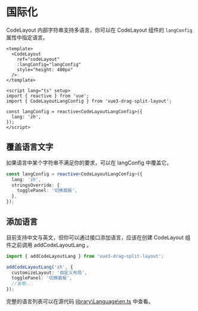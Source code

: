 # 国际化

CodeLayout 内部字符串支持多语言，你可以在 CodeLayout 组件的 `langConfig` 属性中指定语言。

```vue
<template>
  <CodeLayout 
    ref="codeLayout"
    :langConfig="langConfig"
    style="height: 400px"
  />
</template>

<script lang="ts" setup>
import { reactive } from 'vue';
import { CodeLayoutLangConfig } from 'vue3-drag-split-layout';

const langConfig = reactive<CodeLayoutLangConfig>({
  lang: 'zh',
});
</script>
```

## 覆盖语言文字

如果语言中某个字符串不满足你的要求，可以在 langConfig 中覆盖它。

```ts
const langConfig = reactive<CodeLayoutLangConfig>({
  lang: 'zh',
  stringsOverride: {
    togglePanel: '切换面板',
  },
});
```

## 添加语言

目前支持中文与英文，但你可以通过接口添加语言，应该在创建 CodeLayout 组件之前调用 addCodeLayoutLang 。

```ts
import { addCodeLayoutLang } from 'vue3-drag-split-layout';

addCodeLayoutLang('zh', {
  customizeLayout: '自定义布局',
  togglePanel: '切换面板',
  //省略...
});

```

完整的语言列表可以在源代码 [library\Language\en.ts](https://github.com/imengyu/vue3-drag-split-layout/blob/master/library/Language/en.ts) 中查看。
